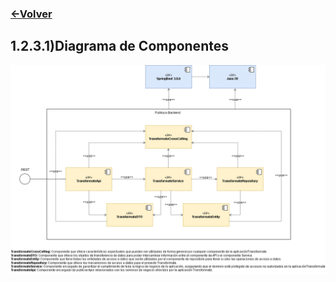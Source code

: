 ### [<-Volver](README.md)
## 1.2.3.1)Diagrama de Componentes
![](Archivadr\DiagramaDeComponentes.drawio.png)
